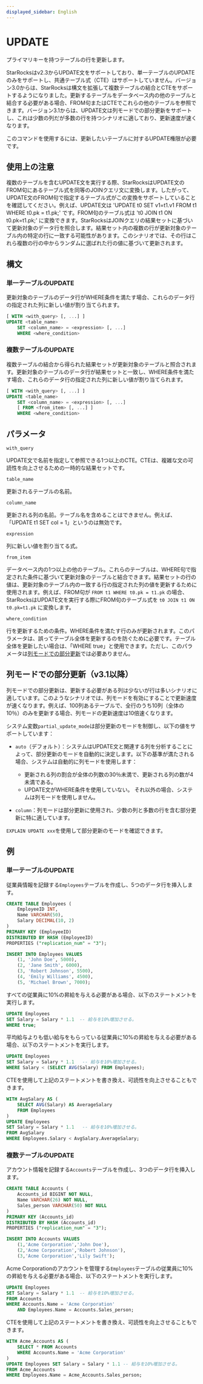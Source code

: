 ```yaml
---
displayed_sidebar: English
---
```


# UPDATE

プライマリキーを持つテーブルの行を更新します。

StarRocksはv2.3からUPDATE文をサポートしており、単一テーブルのUPDATEのみをサポートし、共通テーブル式（CTE）はサポートしていません。バージョン3.0からは、StarRocksは構文を拡張して複数テーブルの結合とCTEをサポートするようになりました。更新するテーブルをデータベース内の他のテーブルと結合する必要がある場合、FROM句またはCTEでこれらの他のテーブルを参照できます。バージョン3.1からは、UPDATE文は列モードでの部分更新をサポートし、これは少数の列だが多数の行を持つシナリオに適しており、更新速度が速くなります。

このコマンドを使用するには、更新したいテーブルに対するUPDATE権限が必要です。

## 使用上の注意

複数のテーブルを含むUPDATE文を実行する際、StarRocksはUPDATE文のFROM句にあるテーブル式を同等のJOINクエリ文に変換します。したがって、UPDATE文のFROM句で指定するテーブル式がこの変換をサポートしていることを確認してください。例えば、UPDATE文は 'UPDATE t0 SET v1=t1.v1 FROM t1 WHERE t0.pk = t1.pk;' です。FROM句のテーブル式は 't0 JOIN t1 ON t0.pk=t1.pk;' に変換できます。StarRocksはJOINクエリの結果セットに基づいて更新対象のデータ行を照合します。結果セット内の複数の行が更新対象のテーブル内の特定の行に一致する可能性があります。このシナリオでは、その行はこれら複数の行の中からランダムに選ばれた行の値に基づいて更新されます。

## 構文

### 単一テーブルのUPDATE

更新対象のテーブルのデータ行がWHERE条件を満たす場合、これらのデータ行の指定された列に新しい値が割り当てられます。

```SQL
[ WITH <with_query> [, ...] ]
UPDATE <table_name>
    SET <column_name> = <expression> [, ...]
    WHERE <where_condition>
```

### 複数テーブルのUPDATE

複数テーブルの結合から得られた結果セットが更新対象のテーブルと照合されます。更新対象のテーブルのデータ行が結果セットと一致し、WHERE条件を満たす場合、これらのデータ行の指定された列に新しい値が割り当てられます。

```SQL
[ WITH <with_query> [, ...] ]
UPDATE <table_name>
    SET <column_name> = <expression> [, ...]
    [ FROM <from_item> [, ...] ]
    WHERE <where_condition>
```

## パラメータ

`with_query`

UPDATE文で名前を指定して参照できる1つ以上のCTE。CTEは、複雑な文の可読性を向上させるための一時的な結果セットです。

`table_name`

更新されるテーブルの名前。

`column_name`

更新される列の名前。テーブル名を含めることはできません。例えば、「UPDATE t1 SET col = 1」というのは無効です。

`expression`

列に新しい値を割り当てる式。

`from_item`

データベース内の1つ以上の他のテーブル。これらのテーブルは、WHERE句で指定された条件に基づいて更新対象のテーブルと結合できます。結果セットの行の値は、更新対象のテーブル内の一致する行の指定された列の値を更新するために使用されます。例えば、FROM句が `FROM t1 WHERE t0.pk = t1.pk` の場合、StarRocksはUPDATE文を実行する際にFROM句のテーブル式を `t0 JOIN t1 ON t0.pk=t1.pk` に変換します。

`where_condition`

行を更新するための条件。WHERE条件を満たす行のみが更新されます。このパラメータは、誤ってテーブル全体を更新するのを防ぐために必要です。テーブル全体を更新したい場合は、「WHERE true」と使用できます。ただし、このパラメータは[列モードでの部分更新](#partial-updates-in-column-mode-since-v31)では必要ありません。

## 列モードでの部分更新（v3.1以降）

列モードでの部分更新は、更新する必要がある列は少ないが行は多いシナリオに適しています。このようなシナリオでは、列モードを有効にすることで更新速度が速くなります。例えば、100列あるテーブルで、全行のうち10列（全体の10％）のみを更新する場合、列モードの更新速度は10倍速くなります。

システム変数`partial_update_mode`は部分更新のモードを制御し、以下の値をサポートしています：

- `auto`（デフォルト）：システムはUPDATE文と関連する列を分析することによって、部分更新のモードを自動的に決定します。以下の基準が満たされる場合、システムは自動的に列モードを使用します：
  - 更新される列の割合が全体の列数の30％未満で、更新される列の数が4未満である。
  - UPDATE文がWHERE条件を使用していない。
それ以外の場合、システムは列モードを使用しません。

- `column`：列モードは部分更新に使用され、少数の列と多数の行を含む部分更新に特に適しています。

`EXPLAIN UPDATE xxx`を使用して部分更新のモードを確認できます。

## 例

### 単一テーブルのUPDATE

従業員情報を記録する`Employees`テーブルを作成し、5つのデータ行を挿入します。

```SQL
CREATE TABLE Employees (
    EmployeeID INT,
    Name VARCHAR(50),
    Salary DECIMAL(10, 2)
)
PRIMARY KEY (EmployeeID) 
DISTRIBUTED BY HASH (EmployeeID)
PROPERTIES ("replication_num" = "3");

INSERT INTO Employees VALUES
    (1, 'John Doe', 5000),
    (2, 'Jane Smith', 6000),
    (3, 'Robert Johnson', 5500),
    (4, 'Emily Williams', 4500),
    (5, 'Michael Brown', 7000);
```

すべての従業員に10%の昇給を与える必要がある場合、以下のステートメントを実行します。

```SQL
UPDATE Employees
SET Salary = Salary * 1.1  -- 給与を10%増加させる。
WHERE true;
```

平均給与よりも低い給与をもらっている従業員に10%の昇給を与える必要がある場合、以下のステートメントを実行します。

```SQL
UPDATE Employees
SET Salary = Salary * 1.1   -- 給与を10%増加させる。
WHERE Salary < (SELECT AVG(Salary) FROM Employees);
```

CTEを使用して上記のステートメントを書き換え、可読性を向上させることもできます。

```SQL
WITH AvgSalary AS (
    SELECT AVG(Salary) AS AverageSalary
    FROM Employees
)
UPDATE Employees
SET Salary = Salary * 1.1   -- 給与を10%増加させる。
FROM AvgSalary
WHERE Employees.Salary < AvgSalary.AverageSalary;
```

### 複数テーブルのUPDATE

アカウント情報を記録する`Accounts`テーブルを作成し、3つのデータ行を挿入します。

```SQL
CREATE TABLE Accounts (
    Accounts_id BIGINT NOT NULL,
    Name VARCHAR(26) NOT NULL,
    Sales_person VARCHAR(50) NOT NULL
) 
PRIMARY KEY (Accounts_id)
DISTRIBUTED BY HASH (Accounts_id)
PROPERTIES ("replication_num" = "3");

INSERT INTO Accounts VALUES
    (1,'Acme Corporation','John Doe'),
    (2,'Acme Corporation','Robert Johnson'),
    (3,'Acme Corporation','Lily Swift');
```

Acme Corporationのアカウントを管理する`Employees`テーブルの従業員に10%の昇給を与える必要がある場合、以下のステートメントを実行します。

```SQL
UPDATE Employees
SET Salary = Salary * 1.1  -- 給与を10%増加させる。
FROM Accounts
WHERE Accounts.Name = 'Acme Corporation'
    AND Employees.Name = Accounts.Sales_person;
```

CTEを使用して上記のステートメントを書き換え、可読性を向上させることもできます。

```SQL
WITH Acme_Accounts AS (
    SELECT * FROM Accounts
    WHERE Accounts.Name = 'Acme Corporation'
)
UPDATE Employees SET Salary = Salary * 1.1 -- 給与を10%増加させる。
FROM Acme_Accounts
WHERE Employees.Name = Acme_Accounts.Sales_person;
```
